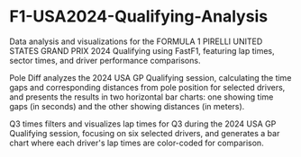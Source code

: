 # F1-USA2024-Qualifying-Analysis
Data analysis and visualizations for the FORMULA 1 PIRELLI UNITED STATES GRAND PRIX 2024 Qualifying using FastF1, featuring lap times, sector times, and driver performance comparisons.

Pole Diff analyzes the 2024 USA GP Qualifying session, calculating the time gaps and corresponding distances from pole position for selected drivers, and presents the results in two horizontal bar charts: one showing time gaps (in seconds) and the other showing distances (in meters).

Q3 times filters and visualizes lap times for Q3 during the 2024 USA GP Qualifying session, focusing on six selected drivers, and generates a bar chart where each driver's lap times are color-coded for comparison.
